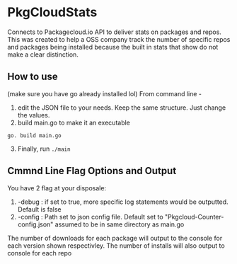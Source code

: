 # PkgCloudStats
Connects to Packagecloud.io API to deliver stats on packages and repos. This was created to help a OSS company track the number of specific repos and packages being installed because the built in stats that show do not make a clear distinction. 

## How to use
(make sure you have go already installed lol)
From command line - 
1. edit the JSON file to your needs. Keep the same structure. Just change the values. 
2. build main.go to make it an executable
```
go. build main.go
```
3. Finally, run ```./main```

## Cmmnd Line Flag Options and Output
You have 2 flag at your disposale: 
1. -debug : if set to true, more specific log statements would be outputted. Default is false
2. -config : Path set to json config file.  Default set to "Pkgcloud-Counter-config.json" assumed to be in same directory as main.go

The number of downloads for each package will output to the console for each version shown respectivley. 
The number of installs will also output to console for each repo
